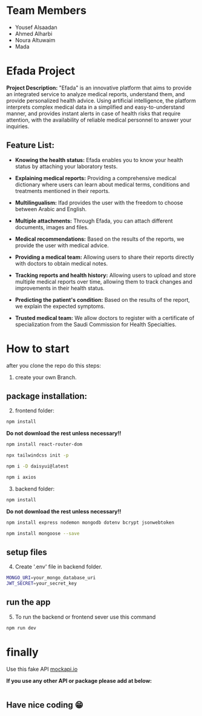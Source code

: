 # Team Members

- Yousef Alsaadan
- Ahmed Alharbi
- Noura Altuwaim
- Mada

# Efada Project

**Project Description:** "Efada" is an innovative platform that aims to provide an integrated service to analyze medical reports, understand them, and provide personalized health advice. Using artificial intelligence, the platform interprets complex medical data in a simplified and easy-to-understand manner, and provides instant alerts in case of health risks that require attention, with the availability of reliable medical personnel to answer your inquiries.

## Feature List:

- **Knowing the health status:** Efada enables you to know your health status by attaching your laboratory tests.

- **Explaining medical reports:** Providing a comprehensive medical dictionary where users can learn about medical terms, conditions and treatments mentioned in their reports.

- **Multilingualism:** Ifad provides the user with the freedom to choose between Arabic and English.

- **Multiple attachments:** Through Efada, you can attach different documents, images and files.

- **Medical recommendations:** Based on the results of the reports, we provide the user with medical advice.

- **Providing a medical team:** Allowing users to share their reports directly with doctors to obtain medical notes.

- **Tracking reports and health history:** Allowing users to upload and store multiple medical reports over time, allowing them to track changes and improvements in their health status.

- **Predicting the patient's condition:** Based on the results of the report, we explain the expected symptoms.

- **Trusted medical team:** We allow doctors to register with a certificate of specialization from the Saudi Commission for Health Specialties.

# How to start

after you clone the repo do this steps:

1. create your own Branch.

## package installation:

2. frontend folder:

```bash
npm install
```

**Do not download the rest unless necessary!!**

```bash
npm install react-router-dom
```

```bash
npx tailwindcss init -p
```

```bash
npm i -D daisyui@latest
```

```bash
npm i axios
```

3. backend folder:

```bash
npm install
```

**Do not download the rest unless necessary!!**

```bash
npm install express nodemon mongodb dotenv bcrypt jsonwebtoken
```

```bash
npm install mongoose --save
```

## setup files

4. Create '.env' file in backend folder.

```bash
MONGO_URI=your_mongo_database_uri
JWT_SECRET=your_secret_key
```

## run the app

5. To run the backend or frontend sever use this command

```bash
npm run dev
```

# finally

Use this fake API [mockapi.io](https://670438ecab8a8f89273356ec.mockapi.io/testAPI)

**If you use any other API or package please add at below:**

```bash

```

## Have nice coding 😁
